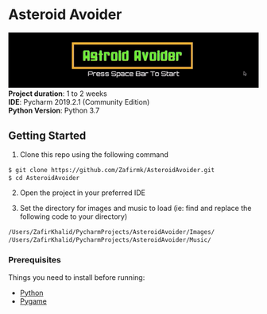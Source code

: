 # Asteroid Avoider

![Game Gif](https://github.com/Zafirmk/AsteroidAvoider/blob/master/Extras/AsteroidAvoiderGIF.gif)  
**Project duration**: 1 to 2 weeks  
**IDE**: Pycharm 2019.2.1 (Community Edition)  
**Python Version**: Python 3.7

## Getting Started

1. Clone this repo using the following command  
```
$ git clone https://github.com/Zafirmk/AsteroidAvoider.git
$ cd AsteroidAvoider
```
2. Open the project in your preferred IDE  

3. Set the directory for images and music to load (ie: find and replace the following code to your directory)
```
/Users/ZafirKhalid/PycharmProjects/AsteroidAvoider/Images/
/Users/ZafirKhalid/PycharmProjects/AsteroidAvoider/Music/
```

### Prerequisites
Things you need to install before running:
*  [Python](https://www.python.org/)
*  [Pygame](https://www.pygame.org/news)
